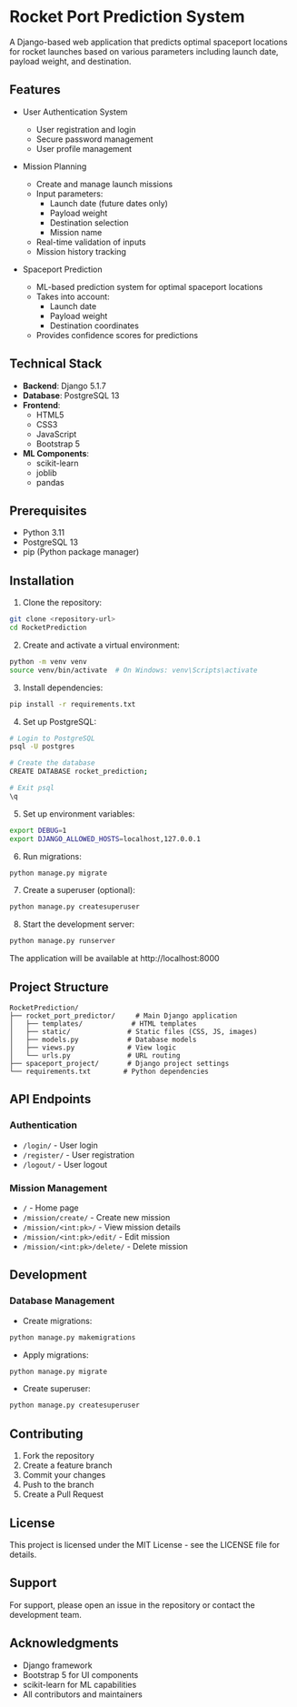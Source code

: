 # Rocket Port Prediction System

A Django-based web application that predicts optimal spaceport locations for rocket launches based on various parameters including launch date, payload weight, and destination.

## Features

- User Authentication System
  - User registration and login
  - Secure password management
  - User profile management

- Mission Planning
  - Create and manage launch missions
  - Input parameters:
    - Launch date (future dates only)
    - Payload weight
    - Destination selection
    - Mission name
  - Real-time validation of inputs
  - Mission history tracking

- Spaceport Prediction
  - ML-based prediction system for optimal spaceport locations
  - Takes into account:
    - Launch date
    - Payload weight
    - Destination coordinates
  - Provides confidence scores for predictions

## Technical Stack

- **Backend**: Django 5.1.7
- **Database**: PostgreSQL 13
- **Frontend**: 
  - HTML5
  - CSS3
  - JavaScript
  - Bootstrap 5
- **ML Components**: 
  - scikit-learn
  - joblib
  - pandas

## Prerequisites

- Python 3.11
- PostgreSQL 13
- pip (Python package manager)

## Installation

1. Clone the repository:
```bash
git clone <repository-url>
cd RocketPrediction
```

2. Create and activate a virtual environment:
```bash
python -m venv venv
source venv/bin/activate  # On Windows: venv\Scripts\activate
```

3. Install dependencies:
```bash
pip install -r requirements.txt
```

4. Set up PostgreSQL:
```bash
# Login to PostgreSQL
psql -U postgres

# Create the database
CREATE DATABASE rocket_prediction;

# Exit psql
\q
```

5. Set up environment variables:
```bash
export DEBUG=1
export DJANGO_ALLOWED_HOSTS=localhost,127.0.0.1
```

6. Run migrations:
```bash
python manage.py migrate
```

7. Create a superuser (optional):
```bash
python manage.py createsuperuser
```

8. Start the development server:
```bash
python manage.py runserver
```

The application will be available at http://localhost:8000

## Project Structure

```
RocketPrediction/
├── rocket_port_predictor/     # Main Django application
│   ├── templates/            # HTML templates
│   ├── static/              # Static files (CSS, JS, images)
│   ├── models.py            # Database models
│   ├── views.py             # View logic
│   └── urls.py              # URL routing
├── spaceport_project/       # Django project settings
└── requirements.txt        # Python dependencies
```

## API Endpoints

### Authentication
- `/login/` - User login
- `/register/` - User registration
- `/logout/` - User logout

### Mission Management
- `/` - Home page
- `/mission/create/` - Create new mission
- `/mission/<int:pk>/` - View mission details
- `/mission/<int:pk>/edit/` - Edit mission
- `/mission/<int:pk>/delete/` - Delete mission

## Development

### Database Management

- Create migrations:
```bash
python manage.py makemigrations
```

- Apply migrations:
```bash
python manage.py migrate
```

- Create superuser:
```bash
python manage.py createsuperuser
```

## Contributing

1. Fork the repository
2. Create a feature branch
3. Commit your changes
4. Push to the branch
5. Create a Pull Request

## License

This project is licensed under the MIT License - see the LICENSE file for details.

## Support

For support, please open an issue in the repository or contact the development team.

## Acknowledgments

- Django framework
- Bootstrap 5 for UI components
- scikit-learn for ML capabilities
- All contributors and maintainers 